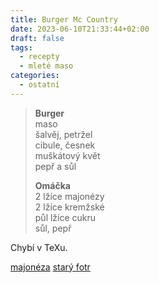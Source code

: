```yaml
---
title: Burger Mc Country
date: 2023-06-10T21:33:44+02:00
draft: false
tags:
  - recepty
  - mleté maso
categories:
  - ostatní
---
```


> **Burger**   
> maso  
> šalvěj, petržel  
> cibule, česnek  
> muškátový květ  
> pepř a sůl  
>   
> **Omáčka**  
> 2 lžíce majonézy  
> 2 lžíce kremžské  
> půl lžíce cukru  
> sůl, pepř  

Chybí v TeXu.

[majonéza](https://youtu.be/Qv6mdJrEJ9A)
[starý fotr](https://youtu.be/Qv6mdJrEJ9A)
